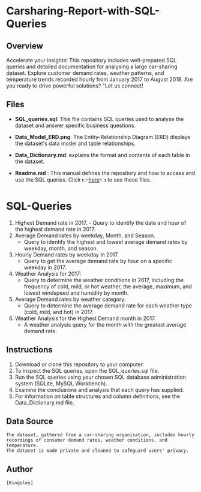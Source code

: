 # Carsharing-Report-with-SQL-Queries
## Overview
Accelerate your insights! This repository includes well-prepared SQL queries and detailed documentation for analysing a large car-sharing dataset. Explore customer demand rates, weather patterns, and temperature trends recorded hourly from January 2017 to August 2018. Are you ready to drive powerful solutions? "Let us connect!
## Files
- **SQL_queries.sql**: This file contains SQL queries used to analyse the dataset and answer specific business questions.
- **Data_Model_ERD.png**: The Entity-Relationship Diagram (ERD) displays the dataset's data model and table relationships.
- **Data_Dictionary.md**: explains the format and contents of each table in the dataset.

- **Readme.md** : This manual defines the repository and how to access and use the SQL queries.
Click 👉[here](https://drive.google.com/drive/folders/1rpkDi3bPBV9x_Hao0gmSEXOc1U79ZaFU?usp=sharing)👈 to see these files.

 # SQL-Queries
  1. Highest Demand rate in 2017.
    - Query to identify the date and hour of the highest demand rate in 2017.
  2. Average Demand rates by weekday, Month, and Season.
     - Query to identify the highest and lowest average demand rates by weekday, month, and season.
  3. Hourly Demand rates by weekday in 2017.
     - Query to get the average demand rate by hour on a specific weekday in 2017.
  4. Weather Analysis for 2017:
     - Query to determine the weather conditions in 2017, including the frequency of cold, mild, or hot weather, the average, maximum, and lowest windspeed and humidity by month.
  5. Average Demand rates by weather category.
     - Query to determine the average demand rate for each weather type (cold, mild, and hot) in 2017.
  6. Weather Analysis for the Highest Demand month in 2017.
     - A weather analysis query for the month with the greatest average demand rate.
 ## Instructions
  1. Download or clone this repository to your computer.
  2. To inspect the SQL queries, open the SQL_queries.sql file.
  3. Run the SQL queries using your chosen SQL database administration system (SQLite, MySQL Workbench).
  4. Examine the conclusions and analysis that each query has supplied.
  5. For information on table structures and column definitions, see the Data_Dictionary.md file.
 ## Data Source
    The dataset, gathered from a car-sharing organisation, includes hourly recordings of consumer demand rates, weather conditions, and temperature.
    The dataset is made private and cleaned to safeguard users' privacy.
 ## Author
    [Kingsley]
    
    
    
    
    
    
    
    
    
